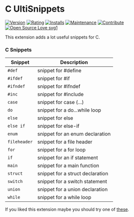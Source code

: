 # C UltiSnippets
[![Version](https://vsmarketplacebadge.apphb.com/version-short/EliazBobadilla.c-ultisnippets.svg)](https://marketplace.visualstudio.com/items?itemName=EliazBobadilla.c-ultisnippets) [![Rating](https://vsmarketplacebadge.apphb.com/rating-short/EliazBobadilla.c-ultisnippets.svg)](https://marketplace.visualstudio.com/items?itemName=EliazBobadilla.python-ultiextension-pack) [![Installs](https://vsmarketplacebadge.apphb.com/installs/EliazBobadilla.c-ultisnippets.svg)](https://marketplace.visualstudio.com/items?itemName=EliazBobadilla.EliazBobadilla.c-ultisnippets) [![Maintenance](https://img.shields.io/badge/Maintained%3F-Yes-green.svg)](https://github.com/EliazBobadilla/C-UltiSnippets-VSCode-Extension/commits/main) [![Contribute](https://img.shields.io/badge/Help-Contribute-551A8B.svg)](https://github.com/EliazBobadilla/C-UltiSnippets-VSCode-Extension/blob/main/CONTRIBUTING.md) [![Open Source Love svg1](https://badges.frapsoft.com/os/v1/open-source.svg?v=103)](https://opensource.org) 

This extension adds a lot useful snippets for C.


### C Snippets

| Snippet      | Description                      |
| ------------ | -------------------------------- |
| `#def`       | snippet for #define              |
| `#ifdef`     | snippet for #if                  |
| `#ifndef`    | snippet for #ifndef              |
| `#inc`       | snippet for #include             |
| `case`       | snippet for case (...)           |
| `do`         | snippet for a do...while loop    |
| `else`       | snippet for else                 |
| `else if`    | snippet for else-if              |
| `enum`       | snippet for an enum declaration  |
| `fileheader` | snippet for a file header        |
| `for`        | snippet for a for loop           |
| `if`         | snippet for an if statement      |
| `main`       | snippet for a main function      |
| `struct`     | snippet for a struct declaration |
| `switch`     | snippet for a switch statement   |
| `union`      | snippet for a union declaration  |
| `while`      | snippet for a while loop         |

If you liked this extension maybe you should try one of [these](https://marketplace.visualstudio.com/publishers/EliazBobadilla).
